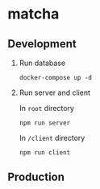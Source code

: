 # matcha

## Development

1. Run database

   ```
   docker-compose up -d
   ```

2. Run server and client

   In `root` directory

   ```
   npm run server
   ```

   In `/client` directory

   ```
   npm run client
   ```

## Production
